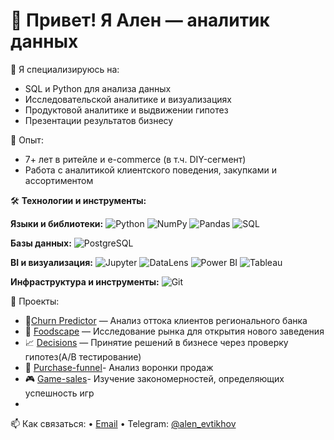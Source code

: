 
# 👋 Привет! Я Ален — аналитик данных

🎯 Я специализируюсь на:
- SQL и Python для анализа данных
- Исследовательской аналитике и визуализациях
- Продуктовой аналитике и выдвижении гипотез
- Презентации результатов бизнесу

💼 Опыт:
- 7+ лет в ритейле и e-commerce (в т.ч. DIY-сегмент)
- Работа с аналитикой клиентского поведения, закупками и ассортиментом


🛠️ **Технологии и инструменты:**

**Языки и библиотеки:**
![Python](https://img.shields.io/badge/-Python-3776AB?style=flat&logo=python&logoColor=white)
![NumPy](https://img.shields.io/badge/-NumPy-013243?style=flat&logo=numpy&logoColor=white)
![Pandas](https://img.shields.io/badge/-Pandas-150458?style=flat&logo=pandas&logoColor=white)
![SQL](https://img.shields.io/badge/-SQL-4479A1?style=flat&logo=sqlite&logoColor=white)

**Базы данных:**
![PostgreSQL](https://img.shields.io/badge/-PostgreSQL-336791?style=flat&logo=postgresql&logoColor=white)

**BI и визуализация:**
![Jupyter](https://img.shields.io/badge/-Jupyter-F37626?style=flat&logo=jupyter&logoColor=white)
![DataLens](https://img.shields.io/badge/-Yandex%20DataLens-FFCC00?style=flat&logo=yandex&logoColor=black)
![Power BI](https://img.shields.io/badge/-PowerBI-F2C811?style=flat&logo=powerbi&logoColor=black)
![Tableau](https://img.shields.io/badge/-Tableau-E97627?style=flat&logo=tableau&logoColor=white)


**Инфраструктура и инструменты:**
![Git](https://img.shields.io/badge/-Git-F05032?style=flat&logo=git&logoColor=white)


📂 Проекты:
- 🎯[Churn Predictor](https://github.com/AlenEvtikhov/bank-churn-analysis.git) — Анализ оттока клиентов регионального банка 
- 🧠 [Foodscape](https://github.com/AlenEvtikhov/moscow-foodscape-analysis.git) — Исследование рынка для открытия нового заведения 
- 📈 [Decisions](https://github.com/AlenEvtikhov/decisions-at-the-business-level.git) — Принятие решений в бизнесе через проверку гипотез(A/B тестирование)
- 🔻 [Purchase-funnel](https://github.com/AlenEvtikhov/purchase-funnel-A-B.git)- Анализ воронки продаж
- 🎮 [Game-sales](https://github.com/AlenEvtikhov/game-sales-analysis.git)- Изучение закономерностей, определяющих успешность игр
- 

📫 Как связаться:
 • [Email](mailto:alen.evtikhov@gmail.com) • Telegram: [@alen_evtikhov](https://t.me/alen_evtikhov)
